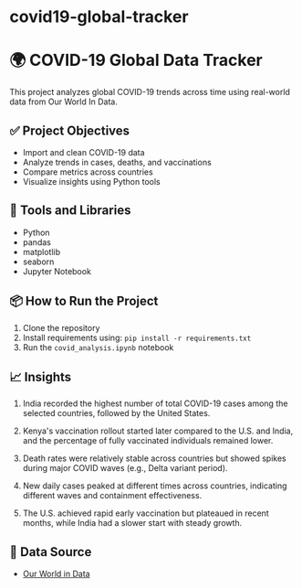 # covid19-global-tracker
# 🌍 COVID-19 Global Data Tracker

This project analyzes global COVID-19 trends across time using real-world data from Our World In Data.

## ✅ Project Objectives

- Import and clean COVID-19 data
- Analyze trends in cases, deaths, and vaccinations
- Compare metrics across countries
- Visualize insights using Python tools

## 🧰 Tools and Libraries

- Python
- pandas
- matplotlib
- seaborn
- Jupyter Notebook

## 📦 How to Run the Project

1. Clone the repository
2. Install requirements using: `pip install -r requirements.txt`
3. Run the `covid_analysis.ipynb` notebook

## 📈 Insights

1. India recorded the highest number of total COVID-19 cases among the selected countries, followed by the United States.

2. Kenya's vaccination rollout started later compared to the U.S. and India, and the percentage of fully vaccinated individuals remained lower.

3. Death rates were relatively stable across countries but showed spikes during major COVID waves (e.g., Delta variant period).

4. New daily cases peaked at different times across countries, indicating different waves and containment effectiveness.

5. The U.S. achieved rapid early vaccination but plateaued in recent months, while India had a slower start with steady growth.

## 📁 Data Source

- [Our World in Data](https://covid.ourworldindata.org/data/owid-covid-data.csv)
